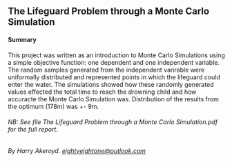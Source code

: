 ## The Lifeguard Problem through a Monte Carlo Simulation

#### Summary
This project was written as an introduction to Monte Carlo Simulations using a simple objective function: one dependent and one independent variable. The random samples generated from the independent varirable were uniformally distributed and represented points in which the lifeguard could enter the water. The simulations showed how these randomly generated values effected the total time to reach the drowning child and how accuracte the Monte Carlo Simulation was. Distribution of the results from the optimum (178m) was +- 9m.

###### *NB*: See file *The Lifeguard Problem through a Monte Carlo Simulation.pdf* for the full report.
###### By Harry Akeroyd. eightyeightone@outlook.com
